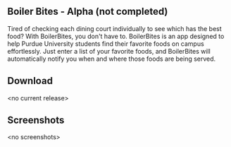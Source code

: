 ## Boiler Bites - Alpha (not completed)

Tired of checking each dining court individually to see which has the best food? With BoilerBites, you don't have to. BoilerBites is an app designed to help Purdue University students find their favorite foods on campus effortlessly. Just enter a list of your favorite foods, and BoilerBites will automatically notify you when and where those foods are being served.

## Download

&lt;no current release&gt;

## Screenshots

&lt;no screenshots&gt;
